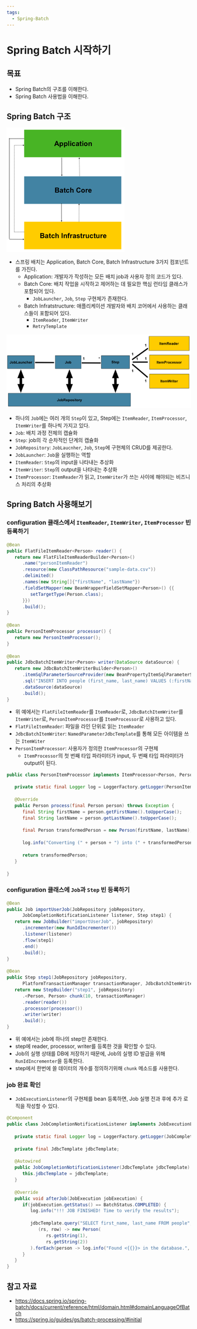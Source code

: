 ```yaml
---
tags:
  - Spring-Batch
---
```

# Spring Batch 시작하기

## 목표

- Spring Batch의 구조를 이해한다.
- Spring Batch 사용법을 이해한다.

## Spring Batch 구조

![](assets/Pasted%20image%2020230331175417.png)

- 스프링 배치는 Application, Batch Core, Batch Infrastructure 3가지 컴포넌트를 가진다.
	- Application: 개발자가 작성하는 모든 배치 job과 사용자 정의 코드가 있다.
	- Batch Core: 배치 작업을 시작하고 제어하는 데 필요한 핵심 런타임 클래스가 포함되어 있다.
		- `JobLauncher`, `Job`, `Step` 구현체가 존재한다.
	- Batch Infratstructure: 애플리케이션 개발자와 배치 코어에서 사용하는 클래스들이 포함되어 있다.
		- `ItemReader`, `ItemWriter`
		- `RetryTemplate`

![](assets/Pasted%20image%2020230331182235.png)

- 하나의 `Job`에는 여러 개의 `Step`이 있고, Step에는 `ItemReader`, `ItemProcessor`, `ItemWriter`를 하나씩 가지고 있다.
- `Job`: 배치 과정 전체의 캡슐화
- `Step`: job의 각 순차적인 단계의 캡슐화
- `JobRepository`: `JobLaucnher`, `Job`, `Step`에 구현체의 CRUD를 제공한다.
- `JobLauncher`: `Job`을 실행하는 역할
- `ItemReader`: `Step`의 input을 나타내는 추상화
- `ItemWriter`: `Step`의 output을 나타내는 추상화
- `ItemProcessor`: `ItemReader`가 읽고, `ItemWriter`가 쓰는 사이에 해야되는 비즈니스 처리의 추상화

## Spring Batch 사용해보기

### configuration 클래스에서 `ItemReader`, `ItemWriter`, `ItemProcessor` 빈 등록하기

```java
@Bean  
public FlatFileItemReader<Person> reader() {  
   return new FlatFileItemReaderBuilder<Person>()  
      .name("personItemReader")  
      .resource(new ClassPathResource("sample-data.csv"))  
      .delimited()  
      .names(new String[]{"firstName", "lastName"})  
      .fieldSetMapper(new BeanWrapperFieldSetMapper<Person>() {{  
         setTargetType(Person.class);  
      }})  
      .build();  
}  
  
@Bean  
public PersonItemProcessor processor() {  
   return new PersonItemProcessor();  
}  
  
@Bean  
public JdbcBatchItemWriter<Person> writer(DataSource dataSource) {  
   return new JdbcBatchItemWriterBuilder<Person>()  
      .itemSqlParameterSourceProvider(new BeanPropertyItemSqlParameterSourceProvider<>())  
      .sql("INSERT INTO people (first_name, last_name) VALUES (:firstName, :lastName)")  
      .dataSource(dataSource)  
      .build();  
}
```

- 위 예에서는 `FlatFileItemReader`를 `ItemReader`로, `JdbcBatchItemWriter`를 `ItemWriter`로, `PersonItemProcessor`를 `ItemProcessor`로 사용하고 있다.
- `FlatFileItemReader`:  파일을 라인 단위로 읽는 `ItemReader`
- `JdbcBatchItemWriter`: `NamedParameterJdbcTemplate`를 통해 모든 아이템을 쓰는 `ItemWiter`
- `PersonItemProcessor`: 사용자가 정의한 `ItemProcessor`의 구현체
	- `ItemProcessor`의 첫 번째 타입 파라미터가 input, 두 번째 타입 파라미터가 output이 된다.

```java
public class PersonItemProcessor implements ItemProcessor<Person, Person> {  
  
   private static final Logger log = LoggerFactory.getLogger(PersonItemProcessor.class);  
  
   @Override  
   public Person process(final Person person) throws Exception {  
      final String firstName = person.getFirstName().toUpperCase();  
      final String lastName = person.getLastName().toUpperCase();  
  
      final Person transformedPerson = new Person(firstName, lastName);  
  
      log.info("Converting (" + person + ") into (" + transformedPerson + ")");  
  
      return transformedPerson;  
   }  
  
}
```

### configuration 클래스에 `Job`과 `Step` 빈 등록하기

```java
@Bean  
public Job importUserJob(JobRepository jobRepository,  
      JobCompletionNotificationListener listener, Step step1) {  
   return new JobBuilder("importUserJob", jobRepository)  
      .incrementer(new RunIdIncrementer())  
      .listener(listener)  
      .flow(step1)  
      .end()  
      .build();  
}  
  
@Bean  
public Step step1(JobRepository jobRepository,  
      PlatformTransactionManager transactionManager, JdbcBatchItemWriter<Person> writer) {  
   return new StepBuilder("step1", jobRepository)  
      .<Person, Person> chunk(10, transactionManager)  
      .reader(reader())  
      .processor(processor())  
      .writer(writer)  
      .build();  
}
```

- 위 예에서는 job에 하나의 step만 존재한다.
- step에 reader, processor, writer를 등록한 것을 확인할 수 있다.
- Job의 실행 상태를 DB에 저장하기 때문에, Job의 실행 ID 발급을 위해 `RunIdIncrementer`을 등록한다.
- step에서 한번에 쓸 데이터의 개수를 정의하기위해 `chunk` 메소드를 사용한다.

### job 완료 확인

- `JobExecutionListener`의 구현체를 bean 등록하면, Job 실행 전과 후에 추가 로직을 작성할 수 있다.

```java
@Component  
public class JobCompletionNotificationListener implements JobExecutionListener {  
  
   private static final Logger log = LoggerFactory.getLogger(JobCompletionNotificationListener.class);  
  
   private final JdbcTemplate jdbcTemplate;  
  
   @Autowired  
   public JobCompletionNotificationListener(JdbcTemplate jdbcTemplate) {  
      this.jdbcTemplate = jdbcTemplate;  
   }  
  
   @Override  
   public void afterJob(JobExecution jobExecution) {  
      if(jobExecution.getStatus() == BatchStatus.COMPLETED) {  
         log.info("!!! JOB FINISHED! Time to verify the results");  
  
         jdbcTemplate.query("SELECT first_name, last_name FROM people",  
            (rs, row) -> new Person(  
               rs.getString(1),  
               rs.getString(2))  
         ).forEach(person -> log.info("Found <{{}}> in the database.", person));  
      }  
   }  
}
```

## 참고 자료

- https://docs.spring.io/spring-batch/docs/current/reference/html/domain.html#domainLanguageOfBatch
- https://spring.io/guides/gs/batch-processing/#initial